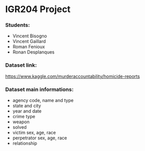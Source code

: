 # IGR204 Project

### Students:
* Vincent Bisogno
* Vincent Gaillard
* Roman Fenioux
* Ronan Desplanques

### Dataset link:
https://www.kaggle.com/murderaccountability/homicide-reports

### Dataset main informations:
* agency code, name and type
* state and city
* year and date
* crime type
* weapon
* solved
* victim sex, age, race
* perpetrator sex, age, race
* relationship
